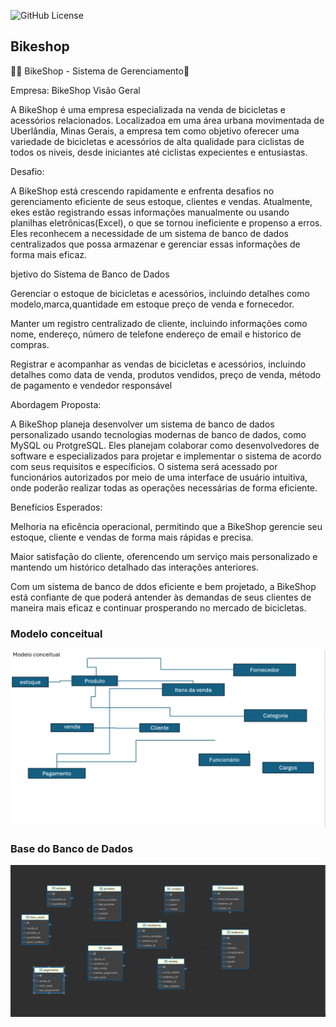 ![GitHub License](https://img.shields.io/github/license/lucashenriquepereirasilva/BancodeDados)

## Bikeshop

🚴‍♂️ BikeShop - Sistema de Gerenciamento🚀

Empresa: BikeShop
Visão Geral

A BikeShop é uma empresa especializada na venda de bicicletas e acessórios relacionados. Localizadoa em uma área urbana movimentada de Uberlândia, Minas Gerais, a empresa tem como objetivo oferecer uma variedade de bicicletas e acessórios de alta qualidade para ciclistas de todos os niveis, desde iniciantes até ciclistas expecientes e entusiastas.

Desafio:

A BikeShop está crescendo rapidamente e enfrenta desafios no gerenciamento eficiente de seus estoque, clientes e vendas. Atualmente, ekes estão registrando essas informações manualmente ou usando planilhas eletrônicas(Excel), o que se tornou ineficiente e propenso a erros. Eles reconhecem a necessidade de um sistema de banco de dados centralizados que possa armazenar e gerenciar essas informações de forma mais eficaz.

bjetivo do Sistema de Banco de Dados

Gerenciar o estoque de bicicletas e acessórios, incluindo detalhes como modelo,marca,quantidade em estoque preço de venda e fornecedor.

Manter um registro centralizado de cliente, incluindo informações como nome, endereço, número de telefone endereço de email e historico de compras.

Registrar e acompanhar as vendas de bicicletas e acessórios, incluindo detalhes como data de venda, produtos vendidos, preço de venda, método de pagamento e vendedor responsável

Abordagem Proposta:

A BikeShop planeja desenvolver um sistema de banco de dados personalizado usando tecnologias modernas de banco de dados, como MySQL ou ProtgreSQL. Eles planejam colaborar como desenvolvedores de software e especializados para projetar e implementar o sistema de acordo com seus requisitos e específicios. O sistema será acessado por funcionários autorizados por meio de uma interface de usuário intuitiva, onde poderão realizar todas as operações necessárias de forma eficiente.

Benefícios Esperados:

Melhoria na eficência operacional, permitindo que a BikeShop gerencie seu estoque, cliente e vendas de forma mais rápidas e precisa.

Maior satisfação do cliente, oferencendo um serviço mais personalizado e mantendo um histórico detalhado das interações anteriores.

Com um sistema de banco de ddos eficiente e bem projetado, a BikeShop está confiante de que poderá antender às demandas de seus clientes de maneira mais eficaz e continuar prosperando no mercado de bicicletas.

### Modelo conceitual 

<div align="center">
<img src="img/modeloconceitual.png">
</div>

### Base do Banco de Dados

<div align="center">
<img src="img/bike.png">
</div>



